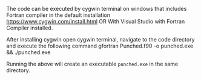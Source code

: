 The code can be executed by cygwin terminal on windows that includes Fortran compiler in the default installation
https://www.cygwin.com/install.html
OR
With Visual Studio with Fortran Compiler installed.

After installing cygwin open cygwin terminal, navigate to the code directory and execute the following command
gfortran Punched.f90 -o punched.exe  && ./punched.exe

Running the above will create an executable `punched.exe` in the same directory. 
